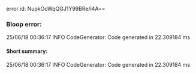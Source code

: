 error id: NupkOoWqQGJ1Y99BRe/i4A==
### Bloop error:

25/06/18 00:36:17 INFO CodeGenerator: Code generated in 22.309184 ms
#### Short summary: 

25/06/18 00:36:17 INFO CodeGenerator: Code generated in 22.309184 ms